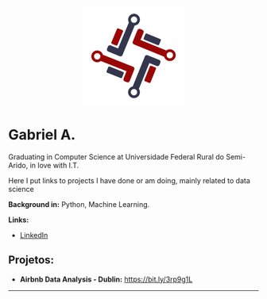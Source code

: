<p align="center">
  <img src="banner.png" >
</p>

# Gabriel A.
Graduating in Computer Science at Universidade Federal Rural do Semi-Arido, in love with I.T.

Here I put links to projects I have done or am doing, mainly related to data science



**Background in:** Python, Machine Learning.

**Links:**
* [LinkedIn](https://www.linkedin.com/in/gabriel-augusto-a397981a8)

## Projetos:
* **Airbnb Data Analysis - Dublin:** https://bit.ly/3rp9g1L 


---




